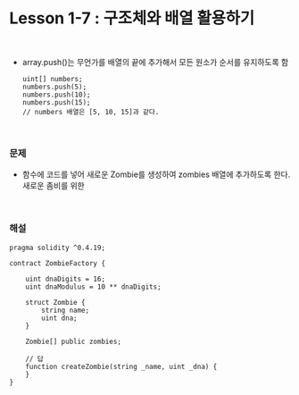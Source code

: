 # Lesson 1-7 : 구조체와 배열 활용하기

<br>

- array.push()는 무언가를 배열의 끝에 추가해서 모든 원소가 순서를 유지하도록 함

  ```solidity
  uint[] numbers;
  numbers.push(5);
  numbers.push(10);
  numbers.push(15);
  // numbers 배열은 [5, 10, 15]과 같다.
  ```

<br>

### 문제

- 함수에 코드를 넣어 새로운 Zombie를 생성하여 zombies 배열에 추가하도록 한다. 새로운 좀비를 위한 

<br>

### 해설

```solidity
pragma solidity ^0.4.19;

contract ZombieFactory {

    uint dnaDigits = 16;
    uint dnaModulus = 10 ** dnaDigits;

    struct Zombie {
        string name;
        uint dna;
    }

    Zombie[] public zombies;

    // 답
	function createZombie(string _name, uint _dna) {
	}
}
```


